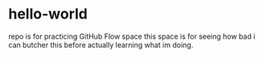 # hello-world
repo is for practicing GitHub Flow 
space
this space is for seeing how bad i can butcher this before actually learning what im doing. 

